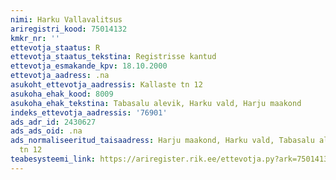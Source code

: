 ```yaml
---
nimi: Harku Vallavalitsus
ariregistri_kood: 75014132
kmkr_nr: ''
ettevotja_staatus: R
ettevotja_staatus_tekstina: Registrisse kantud
ettevotja_esmakande_kpv: 18.10.2000
ettevotja_aadress: .na
asukoht_ettevotja_aadressis: Kallaste tn 12
asukoha_ehak_kood: 8009
asukoha_ehak_tekstina: Tabasalu alevik, Harku vald, Harju maakond
indeks_ettevotja_aadressis: '76901'
ads_adr_id: 2430627
ads_ads_oid: .na
ads_normaliseeritud_taisaadress: Harju maakond, Harku vald, Tabasalu alevik, Kallaste
  tn 12
teabesysteemi_link: https://ariregister.rik.ee/ettevotja.py?ark=75014132&ref=rekvisiidid
---
```

